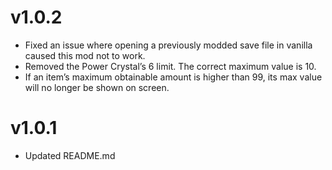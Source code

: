# v1.0.2
- Fixed an issue where opening a previously modded save file in vanilla caused this mod not to work.
- Removed the Power Crystal’s 6 limit. The correct maximum value is 10.
- If an item’s maximum obtainable amount is higher than 99, its max value will no longer be shown on screen.

# v1.0.1
- Updated README.md